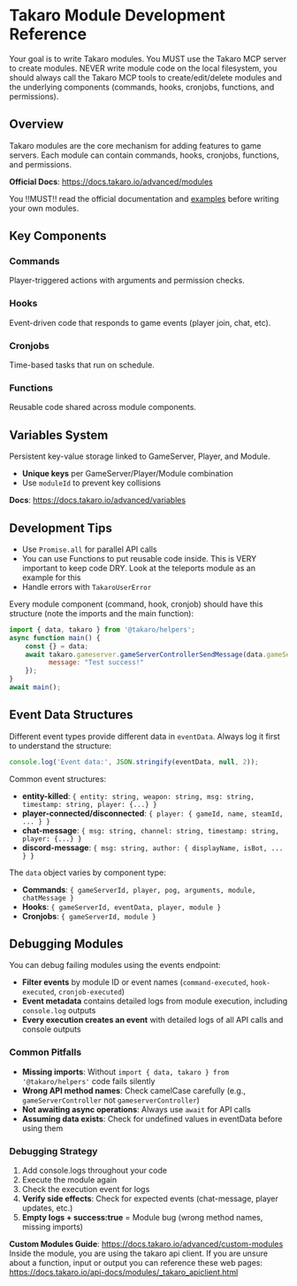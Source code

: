 # Takaro Module Development Reference

Your goal is to write Takaro modules. You MUST use the Takaro MCP server to create modules. NEVER write module code on the local filesystem, you should always call the Takaro MCP tools to create/edit/delete modules and the underlying components (commands, hooks, cronjobs, functions, and permissions).

## Overview
Takaro modules are the core mechanism for adding features to game servers. Each module can contain commands, hooks, cronjobs, functions, and permissions.

**Official Docs**: https://docs.takaro.io/advanced/modules

You !!MUST!! read the official documentation and [examples](https://raw.githubusercontent.com/gettakaro/takaro/refs/heads/development/packages/web-docs/docs/modules/modules.json) before writing your own modules.

## Key Components

### Commands
Player-triggered actions with arguments and permission checks.

### Hooks
Event-driven code that responds to game events (player join, chat, etc).

### Cronjobs
Time-based tasks that run on schedule.

### Functions
Reusable code shared across module components.

## Variables System
Persistent key-value storage linked to GameServer, Player, and Module.
- **Unique keys** per GameServer/Player/Module combination
- Use `moduleId` to prevent key collisions

**Docs**: https://docs.takaro.io/advanced/variables

## Development Tips
- Use `Promise.all` for parallel API calls
- You can use Functions to put reusable code inside. This is VERY important to keep code DRY. Look at the teleports module as an example for this
- Handle errors with `TakaroUserError`

Every module component (command, hook, cronjob) should have this structure (note the imports and the main function):

```javascript
import { data, takaro } from '@takaro/helpers';
async function main() {
    const {} = data;
    await takaro.gameserver.gameServerControllerSendMessage(data.gameServerId, {
          message: "Test success!"
    });
}
await main();
```

## Event Data Structures

Different event types provide different data in `eventData`. Always log it first to understand the structure:

```javascript
console.log('Event data:', JSON.stringify(eventData, null, 2));
```

Common event structures:
- **entity-killed**: `{ entity: string, weapon: string, msg: string, timestamp: string, player: {...} }`
- **player-connected/disconnected**: `{ player: { gameId, name, steamId, ... } }`
- **chat-message**: `{ msg: string, channel: string, timestamp: string, player: {...} }`
- **discord-message**: `{ msg: string, author: { displayName, isBot, ... } }`

The `data` object varies by component type:
- **Commands**: `{ gameServerId, player, pog, arguments, module, chatMessage }`
- **Hooks**: `{ gameServerId, eventData, player, module }`
- **Cronjobs**: `{ gameServerId, module }`

## Debugging Modules

You can debug failing modules using the events endpoint:
- **Filter events** by module ID or event names (`command-executed`, `hook-executed`, `cronjob-executed`)
- **Event metadata** contains detailed logs from module execution, including `console.log` outputs
- **Every execution creates an event** with detailed logs of all API calls and console outputs

### Common Pitfalls
- **Missing imports**: Without `import { data, takaro } from '@takaro/helpers'` code fails silently
- **Wrong API method names**: Check camelCase carefully (e.g., `gameServerController` not `gameserverController`)
- **Not awaiting async operations**: Always use `await` for API calls
- **Assuming data exists**: Check for undefined values in eventData before using them

### Debugging Strategy
1. Add console.logs throughout your code
2. Execute the module again
3. Check the execution event for logs
4. **Verify side effects**: Check for expected events (chat-message, player updates, etc.)
5. **Empty logs + success:true** = Module bug (wrong method names, missing imports)

**Custom Modules Guide**: https://docs.takaro.io/advanced/custom-modules
Inside the module, you are using the takaro api client. If you are unsure about a function, input or output you can reference these web pages: https://docs.takaro.io/api-docs/modules/_takaro_apiclient.html
